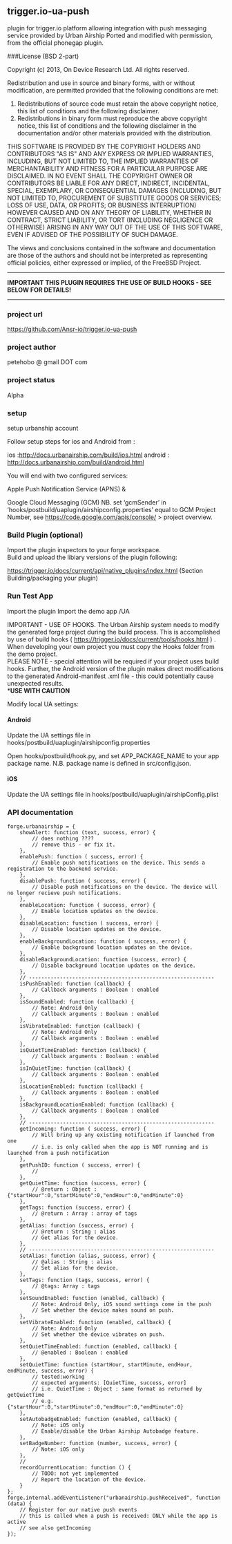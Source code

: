 ## trigger.io-ua-push

plugin for trigger.io platform allowing integration with push messaging service provided by Urban Airship
Ported and modified with permission, from the official phonegap plugin.

###License (BSD 2-part)

Copyright (c) 2013, On Device Research Ltd.
All rights reserved.

Redistribution and use in source and binary forms, with or without
modification, are permitted provided that the following conditions are met: 

1. Redistributions of source code must retain the above copyright notice, this
   list of conditions and the following disclaimer. 
2. Redistributions in binary form must reproduce the above copyright notice,
   this list of conditions and the following disclaimer in the documentation
   and/or other materials provided with the distribution. 

THIS SOFTWARE IS PROVIDED BY THE COPYRIGHT HOLDERS AND CONTRIBUTORS "AS IS" AND
ANY EXPRESS OR IMPLIED WARRANTIES, INCLUDING, BUT NOT LIMITED TO, THE IMPLIED
WARRANTIES OF MERCHANTABILITY AND FITNESS FOR A PARTICULAR PURPOSE ARE
DISCLAIMED. IN NO EVENT SHALL THE COPYRIGHT OWNER OR CONTRIBUTORS BE LIABLE FOR
ANY DIRECT, INDIRECT, INCIDENTAL, SPECIAL, EXEMPLARY, OR CONSEQUENTIAL DAMAGES
(INCLUDING, BUT NOT LIMITED TO, PROCUREMENT OF SUBSTITUTE GOODS OR SERVICES;
LOSS OF USE, DATA, OR PROFITS; OR BUSINESS INTERRUPTION) HOWEVER CAUSED AND
ON ANY THEORY OF LIABILITY, WHETHER IN CONTRACT, STRICT LIABILITY, OR TORT
(INCLUDING NEGLIGENCE OR OTHERWISE) ARISING IN ANY WAY OUT OF THE USE OF THIS
SOFTWARE, EVEN IF ADVISED OF THE POSSIBILITY OF SUCH DAMAGE.

The views and conclusions contained in the software and documentation are those
of the authors and should not be interpreted as representing official policies, 
either expressed or implied, of the FreeBSD Project.

**************************************************************************************
****IMPORTANT THIS PLUGIN REQUIRES THE USE OF BUILD HOOKS - SEE BELOW FOR DETAILS!****
**************************************************************************************

### project url
https://github.com/Ansr-io/trigger.io-ua-push

### project author
petehobo @ gmail DOT com

### project status
Alpha

### setup
setup urbanship account

Follow setup steps for ios and Android from : 

ios :http://docs.urbanairship.com/build/ios.html
android : http://docs.urbanairship.com/build/android.html

You will end with two configured services:

Apple Push Notification Service (APNS)
& 

Google Cloud Messaging (GCM)
NB. set ‘gcmSender’ in ‘hooks/postbuild/uaplugin/airshipconfig.properties’ equal to GCM Project Number, 
see https://code.google.com/apis/console/ > project overview.

### Build Plugin (optional)

Import the plugin inspectors to your forge workspace.  
Build and upload the libiary versions of the plugin following:

https://trigger.io/docs/current/api/native_plugins/index.html (Section Building/packaging your plugin)


### Run Test App
Import the plugin
Import the demo app /UA

IMPORTANT - USE OF HOOKS.  The Urban Airship system needs to modify the generated forge project during 
the build process.  This is accomplished by use of build hooks 
( https://trigger.io/docs/current/tools/hooks.html ) .  
When developing your own project you must copy the Hooks folder from the demo project.  
PLEASE NOTE - special attention will be required if your project uses build hooks. 
 Further, the Android version of the plugin makes direct modifications to the generated 
 Android-manifest .xml file - this could potentially cause unexpected results.  
 ***************USE WITH CAUTION**************


Modify local UA settings:

#### Android

Update the UA settings file in hooks/postbuild/uaplugin/airshipconfig.properties

Open hooks/postbuild/hook.py, and set APP_PACKAGE_NAME to your app package name.
N.B. package name is defined in src/config.json.


#### iOS

Update the UA settings file in hooks/postbuild/uaplugin/airshipConfig.plist


### API documentation

```
forge.urbanairship = {
    showAlert: function (text, success, error) {
        // does nothing ????
        // remove this - or fix it.
    },
    enablePush: function ( success, error) {
        // Enable push notifications on the device. This sends a registration to the backend service.
    },
    disablePush: function ( success, error) {
        // Disable push notifications on the device. The device will no longer recieve push notifications.
    },
    enableLocation: function ( success, error) {
        // Enable location updates on the device.
    },
    disableLocation: function ( success, error) {
        // Disable location updates on the device.
    },
    enableBackgroundLocation: function ( success, error) {
        // Enable background location updates on the device.
    },
    disableBackgroundLocation: function (success, error) {
        // Disable background location updates on the device.
    },
    // ------------------------------------------------------------
    isPushEnabled: function (callback) {
        // Callback arguments : Boolean : enabled
    },
    isSoundEnabled: function (callback) {
        // Note: Android Only
        // Callback arguments : Boolean : enabled
    },
    isVibrateEnabled: function (callback) {
        // Note: Android Only
        // Callback arguments : Boolean : enabled
    },
    isQuietTimeEnabled: function (callback) {
        // Callback arguments : Boolean : enabled
    },
    isInQuietTime: function (callback) {
        // Callback arguments : Boolean : enabled
    },
    isLocationEnabled: function (callback) {
        // Callback arguments : Boolean : enabled
    },
    isBackgroundLocationEnabled: function (callback) {
        // Callback arguments : Boolean : enabled
    },
    // ------------------------------------------------------------
    getIncoming: function ( success, error) {
        // Will bring up any existing notification if launched from one
        // i.e. is only called when the app is NOT running and is launched from a push notification
    },
    getPushID: function ( success, error) {
        //
    },
    getQuietTime: function (success, error) {
        // @return : Object : {"startHour":0,"startMinute":0,"endHour":0,"endMinute":0}
    },
    getTags: function (success, error) {
        // @return : Array : array of tags
    },
    getAlias: function (success, error) {
        // @return : String : alias
        // Get alias for the device.
    },
    // ------------------------------------------------------------
    setAlias: function (alias, success, error) {
        // @alias : String : alias
        // Set alias for the device.
    },
    setTags: function (tags, success, error) {
        // @tags: Array : tags
    },
    setSoundEnabled: function (enabled, callback) {
        // Note: Android Only, iOS sound settings come in the push
        // Set whether the device makes sound on push.
    },
    setVibrateEnabled: function (enabled, callback) {
        // Note: Android Only
        // Set whether the device vibrates on push.
    },
    setQuietTimeEnabled: function (enabled, callback) {
        // @enabled : Boolean : enabled
    },
    setQuietTime: function (startHour, startMinute, endHour, endMinute, success, error) {
        // tested:working
        // expected arguments: [QuietTime, success, error]
        // i.e. QuietTime : Object : same format as returned by getQuietTime
        // e.g. {"startHour":0,"startMinute":0,"endHour":0,"endMinute":0}
    },
    setAutobadgeEnabled: function (enabled, callback) {
        // Note: iOS only
        // Enable/disable the Urban Airship Autobadge feature.
    },
    setBadgeNumber: function (number, success, error) {
        // Note: iOS only
    },
    //
    recordCurrentLocation: function () {
        // TODO: not yet implemented
        // Report the location of the device.
    }
};
forge.internal.addEventListener("urbanairship.pushReceived", function (data) {
    // Register for our native push events
    // this is called when a push is received: ONLY while the app is active
    // see also getIncoming
});
```
